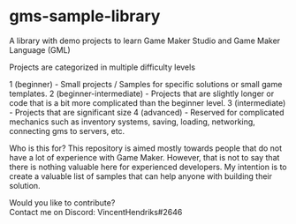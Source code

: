 # gms-sample-library
A library with demo projects to learn Game Maker Studio and Game Maker Language (GML)



Projects are categorized in multiple difficulty levels

1 (beginner) - Small projects / Samples for specific solutions or small game templates. 
2 (beginner-intermediate) - Projects that are slightly longer or code that is a bit more complicated than the beginner level.
3 (intermediate) - Projects that are significant size 
4 (advanced) - Reserved for complicated mechanics such as inventory systems, saving, loading, networking, connecting gms to servers, etc.



Who is this for?
This repository is aimed mostly towards people that do not have a lot of experience with Game Maker. However, that is not to say that there is nothing valuable here for experienced developers. My intention is to create a valuable list of samples that can help anyone with building their solution.



Would you like to contribute?  
Contact me on Discord: VincentHendriks#2646
